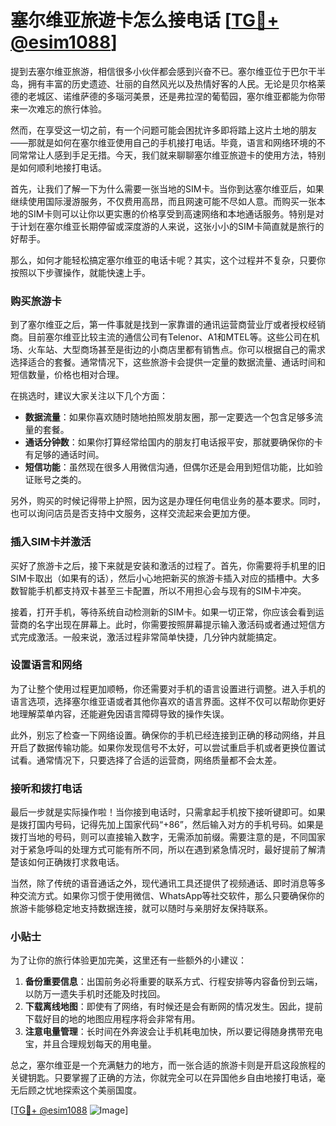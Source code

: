# 塞尔维亚旅遊卡怎么接电话 [[TG💪+ @esim1088](https://t.me/s/esim1088)]

提到去塞尔维亚旅游，相信很多小伙伴都会感到兴奋不已。塞尔维亚位于巴尔干半岛，拥有丰富的历史遗迹、壮丽的自然风光以及热情好客的人民。无论是贝尔格莱德的老城区、诺维萨德的多瑙河美景，还是弗拉涅的葡萄园，塞尔维亚都能为你带来一次难忘的旅行体验。

然而，在享受这一切之前，有一个问题可能会困扰许多即将踏上这片土地的朋友——那就是如何在塞尔维亚使用自己的手机接打电话。毕竟，语言和网络环境的不同常常让人感到手足无措。今天，我们就来聊聊塞尔维亚旅遊卡的使用方法，特别是如何顺利地接打电话。

首先，让我们了解一下为什么需要一张当地的SIM卡。当你到达塞尔维亚后，如果继续使用国际漫游服务，不仅费用高昂，而且网速可能不尽如人意。而购买一张本地的SIM卡则可以让你以更实惠的价格享受到高速网络和本地通话服务。特别是对于计划在塞尔维亚长期停留或深度游的人来说，这张小小的SIM卡简直就是旅行的好帮手。

那么，如何才能轻松搞定塞尔维亚的电话卡呢？其实，这个过程并不复杂，只要你按照以下步骤操作，就能快速上手。

### 购买旅游卡

到了塞尔维亚之后，第一件事就是找到一家靠谱的通讯运营商营业厅或者授权经销商。目前塞尔维亚比较主流的通信公司有Telenor、A1和MTEL等。这些公司在机场、火车站、大型商场甚至是街边的小商店里都有销售点。你可以根据自己的需求选择适合的套餐。通常情况下，这些旅游卡会提供一定量的数据流量、通话时间和短信数量，价格也相对合理。

在挑选时，建议大家关注以下几个方面：
- **数据流量**：如果你喜欢随时随地拍照发朋友圈，那一定要选一个包含足够多流量的套餐。
- **通话分钟数**：如果你打算经常给国内的朋友打电话报平安，那就要确保你的卡有足够的通话时间。
- **短信功能**：虽然现在很多人用微信沟通，但偶尔还是会用到短信功能，比如验证账号之类的。

另外，购买的时候记得带上护照，因为这是办理任何电信业务的基本要求。同时，也可以询问店员是否支持中文服务，这样交流起来会更加方便。

### 插入SIM卡并激活

买好了旅游卡之后，接下来就是安装和激活的过程了。首先，你需要将手机里的旧SIM卡取出（如果有的话），然后小心地把新买的旅游卡插入对应的插槽中。大多数智能手机都支持双卡甚至三卡配置，所以不用担心会与现有的SIM卡冲突。

接着，打开手机，等待系统自动检测新的SIM卡。如果一切正常，你应该会看到运营商的名字出现在屏幕上。此时，你需要按照屏幕提示输入激活码或者通过短信方式完成激活。一般来说，激活过程非常简单快捷，几分钟内就能搞定。

### 设置语言和网络

为了让整个使用过程更加顺畅，你还需要对手机的语言设置进行调整。进入手机的语言选项，选择塞尔维亚语或者其他你喜欢的语言界面。这样不仅可以帮助你更好地理解菜单内容，还能避免因语言障碍导致的操作失误。

此外，别忘了检查一下网络设置。确保你的手机已经连接到正确的移动网络，并且开启了数据传输功能。如果你发现信号不太好，可以尝试重启手机或者更换位置试试看。通常情况下，只要选择了合适的运营商，网络质量都不会太差。

### 接听和拨打电话

最后一步就是实际操作啦！当你接到电话时，只需拿起手机按下接听键即可。如果是拨打国内号码，记得先加上国家代码“+86”，然后输入对方的手机号码。如果是拨打当地的号码，则可以直接输入数字，无需添加前缀。需要注意的是，不同国家对于紧急呼叫的处理方式可能有所不同，所以在遇到紧急情况时，最好提前了解清楚该如何正确拨打求救电话。

当然，除了传统的语音通话之外，现代通讯工具还提供了视频通话、即时消息等多种交流方式。如果你习惯于使用微信、WhatsApp等社交软件，那么只要确保你的旅游卡能够稳定地支持数据连接，就可以随时与亲朋好友保持联系。

### 小贴士

为了让你的旅行体验更加完美，这里还有一些额外的小建议：
1. **备份重要信息**：出国前务必将重要的联系方式、行程安排等内容备份到云端，以防万一遗失手机时还能及时找回。
2. **下载离线地图**：即使有了网络，有时候还是会有断网的情况发生。因此，提前下载好目的地的地图应用程序将会非常有用。
3. **注意电量管理**：长时间在外奔波会让手机耗电加快，所以要记得随身携带充电宝，并且合理规划每天的用电量。

总之，塞尔维亚是一个充满魅力的地方，而一张合适的旅游卡则是开启这段旅程的关键钥匙。只要掌握了正确的方法，你就完全可以在异国他乡自由地接打电话，毫无后顾之忧地探索这个美丽国度。

[[TG💪+ @esim1088](https://t.me/s/esim1088) ![Image](https://i.postimg.cc/4NQfJmqS/Snipaste-2025-05-13-00-14-12.png)]